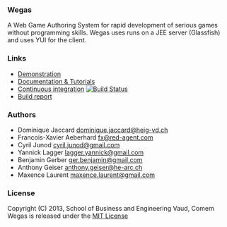 ### Wegas
A Web Game Authoring System for rapid development of serious games without programming skills. Wegas uses runs on a JEE server (Glassfish) and uses YUI for the client.

### Links
* [Demonstration](http://wegas.albasim.ch/)
* [Documentation & Tutorials](https://github.com/Heigvd/Wegas/wiki) 
* [Continuous integration](https://github.com/Heigvd/Wegas/wiki) [![Build Status](https://travis-ci.org/Heigvd/Wegas.png?branch=master)](https://travis-ci.org/Heigvd/Wegas)
* [Build report](http://heigvd.github.com/Wegas/)

### Authors
*   Dominique Jaccard dominique.jaccard@heig-vd.ch 
*   Francois-Xavier Aeberhard fx@red-agent.com
*   Cyril Junod cyril.junod@gmail.com
*   Yannick Lagger lagger.yannick@gmail.com
*   Benjamin Gerber ger.benjamin@gmail.com
*   Anthony Geiser anthony.geiser@he-arc.ch
*   Maxence Laurent maxence.laurent@gmail.com

### License
Copyright (C) 2013, School of Business and Engineering Vaud, Comem  
Wegas is released under the [MIT License](http://www.opensource.org/licenses/MIT)
